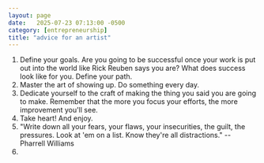 ```yaml
---
layout: page
date:   2025-07-23 07:13:00 -0500
category: [entrepreneurship]
title: "advice for an artist"
---
```

1. Define your goals. Are you going to be successful once your work is put out into the world like Rick Reuben says you are? What does success look like for you. Define your path. 
2. Master the art of showing up. Do something every day. 
3. Dedicate yourself to the craft of making the thing you said you are going to make. Remember that the more you focus your efforts, the more improvement you'll see. 
4. Take heart! And enjoy. 
5. "Write down all your fears, your flaws, your insecurities, the guilt, the pressures. Look at 'em on a list. Know they're all distractions." -- Pharrell Williams
6. 